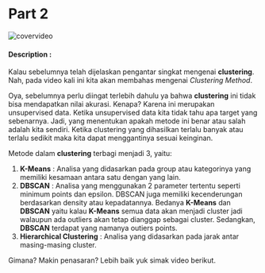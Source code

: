 # Part 2

![covervideo](http://bit.ly/makeaicovervideo)

#### **Description :**

Kalau sebelumnya telah dijelaskan pengantar singkat mengenai **clustering**. Nah, pada video kali ini kita akan membahas mengenai *Clustering Method*.

Oya, sebelumnya perlu diingat terlebih dahulu ya bahwa **clustering** ini tidak bisa mendapatkan nilai akurasi. Kenapa? Karena ini merupakan unsupervised data. Ketika unsupervised data kita tidak tahu apa target yang sebenarnya. Jadi, yang menentukan apakah metode ini benar atau salah adalah kita sendiri. Ketika clustering yang dihasilkan terlalu banyak atau terlalu sedikit maka kita dapat menggantinya sesuai keinginan. 

Metode dalam **clustering** terbagi menjadi 3, yaitu:

1. **K-Means** : Analisa yang didasarkan pada group atau kategorinya yang memiliki kesamaan antara satu dengan yang lain. 
2. **DBSCAN** : Analisa yang menggunakan 2 parameter tertentu seperti minimum points dan epsilon. DBSCAN juga memiliki kecenderungan berdasarkan density atau kepadatannya. Bedanya **K-Means** dan **DBSCAN** yaitu kalau **K-Means** semua data akan menjadi cluster jadi walaupun ada outliers akan tetap dianggap sebagai cluster. Sedangkan, **DBSCAN** terdapat yang namanya outiers points.
3. **Hierarchical Clustering** : Analisa yang didasarkan pada jarak antar masing-masing cluster.

Gimana? Makin penasaran? Lebih baik yuk simak video berikut.


